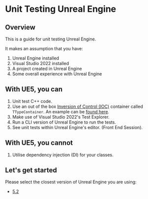 # Unit Testing Unreal Engine

## Overview

This is a guide for unit testing Unreal Engine.

It makes an assumption that you have:
1. Unreal Engine installed
1. Visual Studio 2022 installed
1. A project created in Unreal Engine
1. Some overall experience with Unreal Engine

## With UE5, you can
1. Unit test C++ code.
1. Use an out of the box [Inversion of Control (IOC)](https://dev.epicgames.com/documentation/en-us/unreal-engine/API/Runtime/Core/Misc/TTypeContainer) container called `TTypeContainer`. An example can be [found here](https://github.com/jimmyt1988/UE-Testing).
1. Make use of Visual Studio 2022's Test Explorer.
1. Run a CLI version of Unreal Engine to run the tests.
1. See unit tests within Unreal Engine's editor. (Front End Session).

## With UE5, you cannot
1. Utilise dependency injection (DI) for your classes.

## Let's get started

Please select the closest version of Unreal Engine you are using:

- [5.2](./5.2/readme.md)
